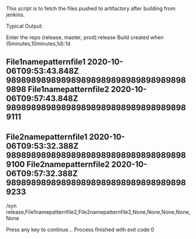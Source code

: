 This script is to fetch the files pushed to artifactory after building from jenkins.

Typical Output:

Enter the repo (release, master, prod):release
Build created when (5minutes,10minutes,1d):1d



File1namepatternfile1   2020-10-06T09:53:43.848Z   9898989898989898989898989898989898989898
File1namepatternfile2   2020-10-06T09:57:43.848Z   9898989898989898989898989898989898989111
----------------------------------
File2namepatternfile1   2020-10-06T09:53:32.388Z   9898989898989898989898989898989898989100
File2namepatternfile2   2020-10-06T09:57:32.388Z   9898989898989898989898989898989898989233
----------------------------------

 /syn   release,File1namepatternfile2,File2namepatternfile2,None,None,None,None,None 

Press  any key to continue...
Process finished with exit code 0
